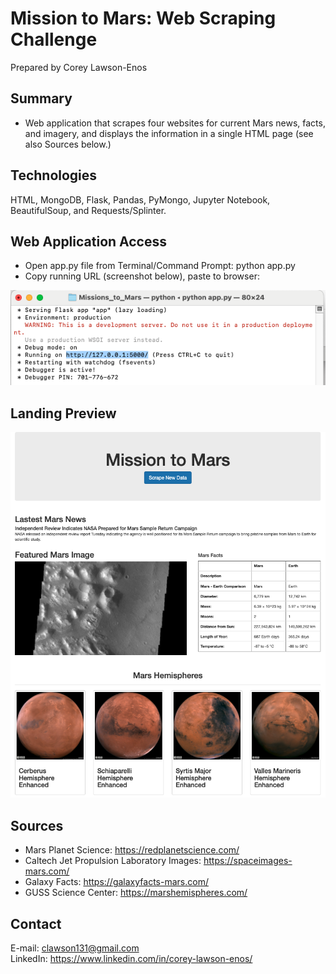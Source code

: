 # Mission to Mars: Web Scraping Challenge

Prepared by Corey Lawson-Enos

## Summary
* Web application that scrapes four websites for current Mars news, facts, and imagery, and displays the information in a single HTML page (see also Sources below.)

## Technologies
HTML, MongoDB, Flask, Pandas, PyMongo, Jupyter Notebook, BeautifulSoup, and Requests/Splinter.

## Web Application Access

* Open app.py file from Terminal/Command Prompt: python app.py
* Copy running URL (screenshot below), paste to browser:

![Terminal Example](Missions_to_Mars/images/terminal_example.png)

## Landing Preview

![Landing Preview](Missions_to_Mars/images/index_screenshot.png)

## Sources

* Mars Planet Science: https://redplanetscience.com/
* Caltech Jet Propulsion Laboratory Images: https://spaceimages-mars.com/
* Galaxy Facts: https://galaxyfacts-mars.com/
* GUSS Science Center: https://marshemispheres.com/

## Contact
E-mail: clawson131@gmail.com<br>
LinkedIn: https://www.linkedin.com/in/corey-lawson-enos/

